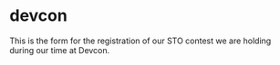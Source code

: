 # devcon


This is the form for the registration of our STO contest we are holding during our time at Devcon. 
